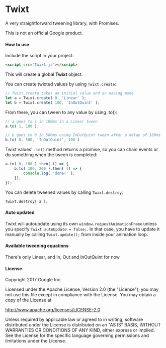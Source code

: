 # Twixt

A very straightforward tweening library, with Promises.

This is not an official Google product.

#### How to use ####
Include the script in your project:
```html
<script src="Twixt.js"></script>
```
This will create a global **Twixt** object.

You can create twixted values by using `Twixt.create`:
```js
// Twixt.create takes an initial value and an easing mode
let a = Twixt.create( 0, 'Linear' );
let b = Twixt.create( 100, 'InOutQuint' );
```
From there, you can tween to any value by using .to():
```js
// a goes to 1 in 100ms in a Linear tween
a.to( 1, 100 );

// b goes to 0 in 500ms using InOutQuint tween after a delay of 100ms
b.to( 0, 500, 'InOutQuint', 100 )
```
Twixt values' `.to()` method returns a promise, so you can chain events or do something when the tween is completed:
```js
a.to( 0, 100 ).then( () => {
    b.to( 100, 200 ).then( () => {
        console.log( 'done!' );
    });
});
```
You can delete tweened values by calling `Twixt.destroy`:
```
Twixt.destroy( a );
```
#### Auto updated
Twixt will autoupdate using its own `window.requestAnimationFrame` unless you specify `Twixt.autoUpdate = false;`. In that case, you have to update it manually by calling `Twixt.update();` from inside your animation loop.
#### Available tweening equations
There's only Linear, and In, Out and InOutQuint for now
#### License ####

Copyright 2017 Google Inc.

Licensed under the Apache License, Version 2.0 (the "License"); you may not use this file except in compliance with the License. You may obtain a copy of the License at

http://www.apache.org/licenses/LICENSE-2.0

Unless required by applicable law or agreed to in writing, software distributed under the License is distributed on an "AS IS" BASIS, WITHOUT WARRANTIES OR CONDITIONS OF ANY KIND, either express or implied. See the License for the specific language governing permissions and limitations under the License.
